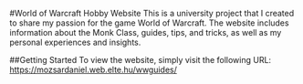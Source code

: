 #World of Warcraft Hobby Website
This is a university project that I created to share my passion for the game World of Warcraft. The website includes information about the Monk Class, guides, tips, and tricks, as well as my personal experiences and insights.

##Getting Started
To view the website, simply visit the following URL: https://mozsardaniel.web.elte.hu/wwguides/
